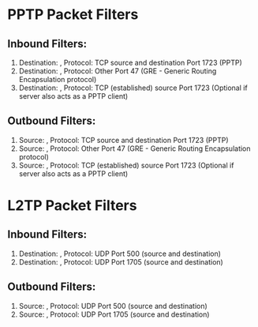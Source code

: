 # PPTP Packet Filters
## Inbound Filters:
1. Destination: <VPN Interface IP Address>, Protocol: TCP source and destination Port 1723 (PPTP)
2. Destination: <VPN Interface IP Address>, Protocol: Other Port 47 (GRE - Generic Routing Encapsulation protocol)
3. Destination: <VPN Interface IP Address>, Protocol: TCP (established) source Port 1723 (Optional if server also acts as a PPTP client)
## Outbound Filters:
1. Source: <VPN Interface IP Address>, Protocol: TCP source and destination Port 1723 (PPTP)
2. Source: <VPN Interface IP Address>, Protocol: Other Port 47 (GRE - Generic Routing Encapsulation protocol)
3. Source: <VPN Interface IP Address>, Protocol: TCP (established) source Port 1723 (Optional if server also acts as a PPTP client)

# L2TP Packet Filters
## Inbound Filters:
1. Destination: <VPN Interface IP Address>, Protocol: UDP Port 500 (source and destination)
2. Destination: <VPN Interface IP Address>, Protocol: UDP Port 1705 (source and destination)
## Outbound Filters:
1. Source: <VPN Interface IP Address>, Protocol: UDP Port 500 (source and destination)
2. Source: <VPN Interface IP Address>, Protocol: UDP Port 1705 (source and destination) 
